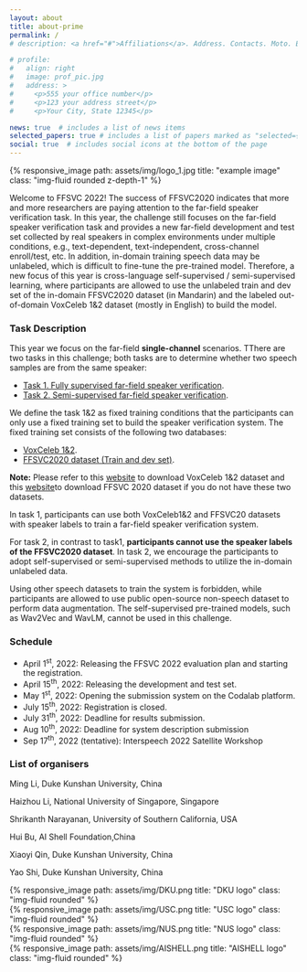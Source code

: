 ```yaml
---
layout: about
title: about-prime
permalink: /
# description: <a href="#">Affiliations</a>. Address. Contacts. Moto. Etc.

# profile:
#   align: right
#   image: prof_pic.jpg
#   address: >
#     <p>555 your office number</p>
#     <p>123 your address street</p>
#     <p>Your City, State 12345</p>

news: true  # includes a list of news items
selected_papers: true # includes a list of papers marked as "selected={true}"
social: true  # includes social icons at the bottom of the page
---
```


<div class="row">
    <div class="col-sm mt-3 mt-md-0">
        {% responsive_image path: assets/img/logo_1.jpg title: "example image" class: "img-fluid rounded z-depth-1" %}
    </div>
</div>

<p> </p>
<p> Welcome to FFSVC 2022! The success of FFSVC2020 indicates that more and more researchers are paying attention to the far-field speaker verification task. In this year, the challenge still focuses on the far-field speaker verification task and provides a new far-field development and test set collected by real speakers in complex environments under multiple conditions, e.g., text-dependent, text-independent, cross-channel enroll/test, etc. In addition, in-domain training speech data may be unlabeled, which is difficult to fine-tune the pre-trained model. Therefore, a new focus of this year is cross-language self-supervised / semi-supervised learning, where participants are allowed to use the unlabeled train and dev set of the in-domain FFSVC2020 dataset (in Mandarin) and the labeled out-of-domain VoxCeleb 1&2 dataset (mostly in English) to build the model.</p>

<h3>Task Description</h3>
<p>This year we focus on the far-field <b>single-channel</b> scenarios. TThere are two tasks in this challenge; both tasks are to determine whether two speech samples are from the same speaker:</p>

<ul>
    <li> <a href="codalab task 1">Task 1. Fully supervised far-field speaker verification</a>. </li>
    <li> <a href="codalab task 2">Task 2. Semi-supervised far-field speaker verification</a>. </li>
</ul>


We define the task 1&2 as fixed training conditions that the participants can only use a fixed training set to build the speaker verification system. The fixed training set consists of the following two databases:
<ul>
    <li> <a href="https://www.robots.ox.ac.uk/~vgg/data/voxceleb/">VoxCeleb 1&2</a>.</li> 
    <li> <a href="http://2020.ffsvc.org/">FFSVC2020 dataset (Train and dev set)</a>.</li> 
</ul> 

<p><b>Note:</b> Please refer to this <a href="https://www.robots.ox.ac.uk/~vgg/data/voxceleb/">website</a> to download VoxCeleb 1&2 dataset and this <a href="dataset">website</a>to download FFSVC 2020 dataset  if you do not have these two datasets.<p>


<p>In task 1, participants can use both VoxCeleb1&2 and FFSVC20 datasets with speaker labels to train a far-field speaker verification system.</p>

<p>For task 2, in contrast to task1, <b>participants cannot use the speaker labels of the FFSVC2020 dataset</b>. In task 2, we encourage the participants to adopt self-supervised or semi-supervised methods to utilize the in-domain unlabeled data.<p>

<p>Using other speech datasets to train the system is forbidden, while participants are allowed to use public open-source non-speech dataset to perform data augmentation. The self-supervised pre-trained models, such as Wav2Vec and WavLM, cannot be used in this challenge.</p>

<h3>Schedule</h3>
<ul>
    <li>April 1<sup>st</sup>, 2022: Releasing the FFSVC 2022 evaluation plan and starting the registration.</li>
    <li>April 15<sup>th</sup>, 2022: Releasing the development and test set.</li>
    <li>May 1<sup>st</sup>, 2022: Opening the submission system on the Codalab platform.</li>
    <li>July 15<sup>th</sup>, 2022: Registration is closed.</li>
    <li>July 31<sup>th</sup>, 2022: Deadline for results submission.</li>
    <li>Aug 10<sup>th</sup>, 2022: Deadline for system description submission</li>
    <li>Sep 17<sup>th</sup>, 2022 (tentative): Interspeech 2022 Satellite Workshop</li>
</ul>


<h3>List of organisers</h3>
<p>Ming Li, Duke Kunshan University, China</p>
<p>Haizhou Li, National University of Singapore, Singapore</p>
<p>Shrikanth Narayanan, University of Southern California, USA</p>
<p>Hui Bu, AI Shell Foundation,China</p>
<p>Xiaoyi Qin, Duke Kunshan University, China</p>
<p>Yao Shi, Duke Kunshan University, China</p>

<div class="row">
    <div class="col-sm mt-3 mt-md-0">
        {% responsive_image path: assets/img/DKU.png title: "DKU logo" class: "img-fluid rounded" %}
    </div>
    <div class="col-sm mt-3 mt-md-0">
        {% responsive_image path: assets/img/USC.png title: "USC logo" class: "img-fluid rounded" %}
    </div>
    <div class="col-sm mt-3 mt-md-0">
        {% responsive_image path: assets/img/NUS.png title: "NUS logo" class: "img-fluid rounded" %}
    </div>
    <div class="col-sm mt-3 mt-md-0">
        {% responsive_image path: assets/img/AISHELL.png title: "AISHELL logo" class: "img-fluid rounded" %}
    </div>
</div>

